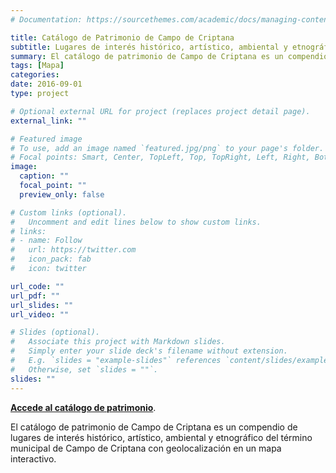 ```yaml
---
# Documentation: https://sourcethemes.com/academic/docs/managing-content/

title: Catálogo de Patrimonio de Campo de Criptana
subtitle: Lugares de interés histórico, artístico, ambiental y etnográfico.
summary: El catálogo de patrimonio de Campo de Criptana es un compendio de lugares de interés histórico, artístico, ambiental y etnográfico del término municipal de Campo de Criptana con geolocalización en un mapa interactivo.
tags: [Mapa]
categories: 
date: 2016-09-01
type: project

# Optional external URL for project (replaces project detail page).
external_link: ""

# Featured image
# To use, add an image named `featured.jpg/png` to your page's folder.
# Focal points: Smart, Center, TopLeft, Top, TopRight, Left, Right, BottomLeft, Bottom, BottomRight.
image:
  caption: ""
  focal_point: ""
  preview_only: false

# Custom links (optional).
#   Uncomment and edit lines below to show custom links.
# links:
# - name: Follow
#   url: https://twitter.com
#   icon_pack: fab
#   icon: twitter

url_code: ""
url_pdf: ""
url_slides: ""
url_video: ""

# Slides (optional).
#   Associate this project with Markdown slides.
#   Simply enter your slide deck's filename without extension.
#   E.g. `slides = "example-slides"` references `content/slides/example-slides.md`.
#   Otherwise, set `slides = ""`.
slides: ""
---
```


**[Accede al catálogo de patrimonio](https://forosocialcriptana.github.io/catalogo-patrimonio/)**.

El catálogo de patrimonio de Campo de Criptana es un compendio de lugares de interés histórico, artístico, ambiental y etnográfico del término municipal de Campo de Criptana con geolocalización en un mapa interactivo.

